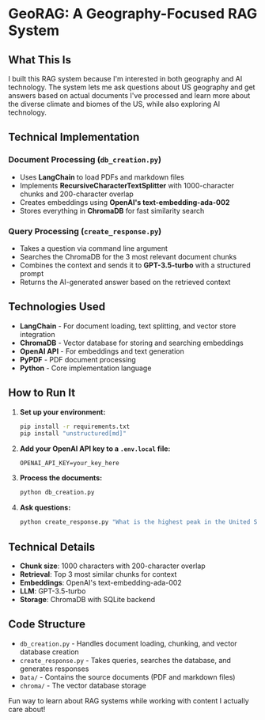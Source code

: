 # GeoRAG: A Geography-Focused RAG System

## What This Is

I built this RAG system because I'm interested in both geography and AI technology. The system lets me ask questions about US geography and get answers based on actual documents I've processed and learn more about the diverse climate and biomes of the US, while also exploring AI technology. 


## Technical Implementation

### Document Processing (`db_creation.py`)
- Uses **LangChain** to load PDFs and markdown files
- Implements **RecursiveCharacterTextSplitter** with 1000-character chunks and 200-character overlap
- Creates embeddings using **OpenAI's text-embedding-ada-002**
- Stores everything in **ChromaDB** for fast similarity search

### Query Processing (`create_response.py`)
- Takes a question via command line argument
- Searches the ChromaDB for the 3 most relevant document chunks
- Combines the context and sends it to **GPT-3.5-turbo** with a structured prompt
- Returns the AI-generated answer based on the retrieved context

## Technologies Used

- **LangChain** - For document loading, text splitting, and vector store integration
- **ChromaDB** - Vector database for storing and searching embeddings
- **OpenAI API** - For embeddings and text generation
- **PyPDF** - PDF document processing
- **Python** - Core implementation language

## How to Run It

1. **Set up your environment:**
   ```bash
   pip install -r requirements.txt
   pip install "unstructured[md]"
   ```

2. **Add your OpenAI API key to a `.env.local` file:**
   ```
   OPENAI_API_KEY=your_key_here
   ```

3. **Process the documents:**
   ```bash
   python db_creation.py
   ```

4. **Ask questions:**
   ```bash
   python create_response.py "What is the highest peak in the United States?"
   ```


## Technical Details

- **Chunk size**: 1000 characters with 200-character overlap
- **Retrieval**: Top 3 most similar chunks for context
- **Embeddings**: OpenAI's text-embedding-ada-002
- **LLM**: GPT-3.5-turbo
- **Storage**: ChromaDB with SQLite backend

## Code Structure

- `db_creation.py` - Handles document loading, chunking, and vector database creation
- `create_response.py` - Takes queries, searches the database, and generates responses
- `Data/` - Contains the source documents (PDF and markdown files)
- `chroma/` - The vector database storage

Fun way to learn about RAG systems while working with content I actually care about!
